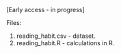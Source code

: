 [Early access - in progress]

Files:

1. reading_habit.csv - dataset.
2. reading_habit.R - calculations in R.
